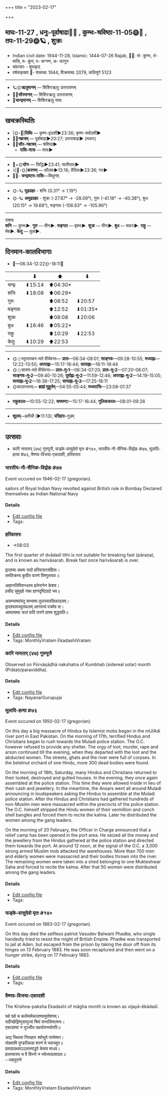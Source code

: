 +++
title = "2023-02-17"

+++
## माघः-11-27  ,  धनुः-पूर्वाषाढा🌛🌌  ,  कुम्भः-श्रविष्ठा-11-05🌞🌌  ,  तपः-11-29🌞🪐  ,  शुक्रः
- Indian civil date: 1944-11-28, Islamic: 1444-07-26 Rajab, 🌌🌞: सं- कुम्भः, तं- मासि, म- कुंभं, प- फग्गण, अ- फागुन
- संवत्सरः - शुभकृत्
- वर्षसङ्ख्या 🌛- शकाब्दः 1944, विक्रमाब्दः 2079, कलियुगे 5123
___________________
- 🪐🌞**ऋतुमानम्** — शिशिरऋतुः उत्तरायणम्
- 🌌🌞**सौरमानम्** — शिशिरऋतुः उत्तरायणम्
- 🌛**चान्द्रमानम्** — शिशिरऋतुः माघः
___________________


## खचक्रस्थितिः
- |🌞-🌛|**तिथिः** — कृष्ण-द्वादशी►23:36; कृष्ण-त्रयोदशी►  
- 🌌🌛**नक्षत्रम्** — पूर्वाषाढा►20:27; उत्तराषाढा► (मकरः)  
- 🌌🌞**सौर-नक्षत्रम्** — श्रविष्ठा►  
  - **राशि-मासः** — माघः► 
___________________
- 🌛+🌞**योगः** — सिद्धिः►23:41; व्यतीपातः►  
- २|🌛-🌞|**करणम्** — कौलवः►13:16; तैतिलः►23:36; गरः►  
- 🌌🌛- **चन्द्राष्टम-राशिः**—मिथुनम्  
___________________
- 🌞-🪐 **मूढग्रहाः** - शनिः (0.31° → 1.19°)
- 🌞-🪐 **अमूढग्रहाः** - शुक्रः (-27.87° → -28.09°), गुरुः (-41.18° → -40.38°), बुधः (20.15° → 19.68°), मङ्गलः (-106.63° → -105.96°)
___________________
राशयः  
**शनि** — कुम्भः►. **गुरु** — मीनः►. **मङ्गल** — वृषभः►. **शुक्र** — मीनः►. **बुध** — मकरः►. **राहु** — मेषः►. **केतु** — तुला►. 
___________________


## दिनमान-कालविभागाः
- 🌅—06:34-12:22🌞-18:11🌇  

|      |⬇     |⬆     |⬇     |
|------|-----|-----|------|
|चन्द्रः|⬇15:14 |⬆04:30*|     |
|शनिः   |⬇18:08 |⬆06:29*|     |
|गुरुः  |     |⬆08:52 |⬇20:57 |
|मङ्गलः |     |⬆12:52 |⬇01:35*|
|शुक्रः |     |⬆08:08 |⬇20:06 |
|बुधः   |⬇16:46 |⬆05:22*|     |
|राहुः  |     |⬆10:29 |⬇22:53 |
|केतुः  |⬇10:29 |⬆22:53 |     |
___________________
- 🌞⚝भट्टभास्कर-मते वीर्यवन्तः— **प्रातः**—06:34-08:01; **साङ्गवः**—09:28-10:55; **मध्याह्नः**—12:22-13:50; **अपराह्णः**—15:17-16:44; **सायाह्नः**—18:11-19:44  
- 🌞⚝सायण-मते वीर्यवन्तः— **प्रातः-मु॰1**—06:34-07:20; **प्रातः-मु॰2**—07:20-08:07; **साङ्गवः-मु॰2**—09:40-10:26; **पूर्वाह्णः-मु॰2**—11:59-12:46; **अपराह्णः-मु॰2**—14:19-15:05; **सायाह्नः-मु॰2**—16:38-17:25; **सायाह्नः-मु॰3**—17:25-18:11  
- 🌞कालान्तरम्— **ब्राह्मं मुहूर्तम्**—04:55-05:44; **मध्यरात्रिः**—23:08-01:37  
___________________
- **राहुकालः**—10:55-12:22; **यमघण्टः**—15:17-16:44; **गुलिककालः**—08:01-09:28  
___________________
- **शूलम्**—प्रतीची (►11:13); **परिहारः**–गुडम्  
___________________

## उत्सवाः
- कारि नायऩार् (४७) गुरुपूजै, फड्के-वासुदेवो मृतः #१४०, भारतीय-नौ-सैनिक-विद्रोहः #७७, मूलादि-हत्या #७३, वैष्णव-विजया-एकादशी, हरिवासरः
### भारतीय-नौ-सैनिक-विद्रोहः #७७

Event occured on 1946-02-17 (gregorian). 

sailors of Royal Indian Navy revolted against British rule in Bombay Declared themselves as Indian National Navy

#### Details
- [Edit config file](https://github.com/jyotisham/adyatithi/blob/master/mahApuruSha/xatra-later/gregorian/day/02/17/bhAratIya-nau-sainika-vidrohaH.toml)
- Tags: 


### हरिवासरः
- →08:03



The first quarter of dvādaśī tithi is not suitable for breaking fast (pāraṇa), and is known as harivāsaraḥ. Break fast once harivāsaraḥ is over.

द्वादश्याः प्रथमः पादो हरिवासरसंज्ञितः।  
तमतिक्रम्य कुर्वीत पारणं विष्णुतत्परः॥  
  
अज्ञानतिमिरान्धस्य व्रतेनानेन केशव।  
प्रसीद सुमुखो नाथ ज्ञानदृष्टिप्रदो भव॥  
  
असम्भाष्यांस्तु सम्भाष्य तुलस्यतसिकादलम्।  
द्वादश्यामच्युतफलम् आगस्त्यं पत्रमेव वा।   
आमलक्याः फलं वापि पारणे प्राश्य शुद्ध्यति॥



#### Details
- [Edit config file](https://github.com/jyotisham/adyatithi/blob/master/time_focus/monthly/ekAdashI/description_only/harivAsaraH.toml)
- Tags: MonthlyVratam EkadashiVratam


### कारि नायऩार् (४७) गुरुपूजै

Observed on Pūrvāṣāḍhā nakshatra of Kumbhaḥ (sidereal solar) month (Prātaḥ/paraviddha). 



#### Details
- [Edit config file](https://github.com/jyotisham/adyatithi/blob/master/mahApuruSha/nAyanAr/sidereal_solar_month/nakshatra/11/20/kAri_nAyan2Ar_%2847%29_gurupUjai.toml)
- Tags: NayanarGurupujai


### मूलादि-हत्या #७३

Event occured on 1950-02-17 (gregorian). 

On this day a big massacre of Hindus by Islamist mobs began in the mUlAdi river port in East Pakistan. On the morning of 17th, terrified Hindus and Christians began to rush towards the Muladi police station. The O.C. however refused to provide any shelter. The orgy of loot, murder, rape and arson continued till the evening, when they departed with the loot and the abducted women. The streets, ghats and the river were full of corpses. In the betelnut orchard of one Hindu, more 300 dead bodies were found.

On the morning of 18th, Saturday, many Hindus and Christians returned to their looted, destroyed and gutted houses. In the evening, they once again assembled at the police station. This time they were allowed inside in lieu of their cash and jewellery. In the meantime, the Ansars went all around Muladi announcing in loudspeakers asking the Hindus to assemble at the Muladi police station. After the Hindus and Christians had gathered hundreds of non-Muslim men were massacred within the precincts of the police station.  The O.C. himself stripped the Hindu women of their vermillion and conch shell bangles and forced them to recite the kalma. Later he distributed the women among the gang leaders.

On the morning of 20 February, the Officer in Charge announced that a relief camp has been opened in the port area. He seized all the money and the jewellery from the Hindus gathered at the police station and directed them towards the port. At around 12 noon, at the signal of the O.C. a 3,000 strong armed Muslim mob attacked the warehouses. More than 700 men and elderly women were massacred and their bodies thrown into the river. The remaining women were taken into a shed belonging to one Mukteshwar Saha and forced to recite the kalma. After that 50 women were distributed among the gang leaders.

#### Details
- [Edit config file](https://github.com/jyotisham/adyatithi/blob/master/mahApuruSha/xatra-later/gregorian/day/02/17/mUlAdi-hatyA.toml)
- Tags: 


### फड्के-वासुदेवो मृतः #१४०

Event occured on 1883-02-17 (gregorian). 

On this day died the selfless patriot Vasudev Balwant Phadke, who single handedly tried to resist the might of British Empire. Phadke was transported to jail at Aden, but escaped from the prison by taking the door off from its hinges on 13 February 1883. He was soon recaptured and then went on a hunger strike, dying on 17 February 1883.

#### Details
- [Edit config file](https://github.com/jyotisham/adyatithi/blob/master/mahApuruSha/xatra-later/gregorian/day/02/17/phaDke-vAsudevo_mRtaH.toml)
- Tags: 


### वैष्णव-विजया-एकादशी



The Krishna-paksha Ekadashi of māgha month is known as vijayā-ēkādaśī.

पक्षे पक्षे च कर्तव्यमेकादश्यामुपोषणम्।  
यदीच्छेद्विष्णुसायुज्यं श्रियं सन्ततिमात्मनः।  
एकादश्यां न भुञ्जीत पक्षयोरुभयोरपि॥  
  
अद्य स्थित्वा निराहारः श्वोभूते परमेश्वर।  
भोक्ष्यामि पुण्डरीकाक्ष शरणं मे भवाच्युत॥  
प्रमादादथवाऽऽलस्याद्धरे केशव माधव।  
व्रतस्यास्य च वै विघ्नो न भवेत्त्वत्प्रसादतः॥  
--पद्मपुराणे



#### Details
- [Edit config file](https://github.com/jyotisham/adyatithi/blob/master/time_focus/monthly/ekAdashI/description_only/vijayA-EkAdazI.toml)
- Tags: MonthlyVratam EkadashiVratam


